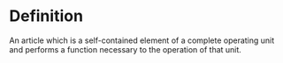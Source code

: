 # Definition

An article which is a self-contained element of a complete operating
unit and performs a function necessary to the operation of that unit.
